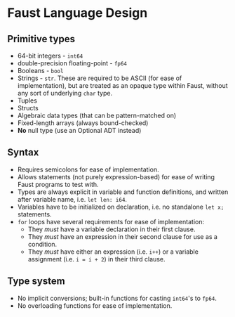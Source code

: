 # Faust Language Design

## Primitive types

- 64-bit integers - `int64`
- double-precision floating-point - `fp64`
- Booleans - `bool`
- Strings - `str`. These are required to be ASCII (for ease of implementation), but are treated as an opaque type within Faust, without any sort of underlying `char` type.
- Tuples
- Structs
- Algebraic data types (that can be pattern-matched on)
- Fixed-length arrays (always bound-checked)
- **No** null type (use an Optional ADT instead)

## Syntax

- Requires semicolons for ease of implementation.
- Allows statements (not purely expression-based) for ease of writing Faust programs to test with.
- Types are always explicit in variable and function definitions, and written after variable name, i.e. `let len: i64`.
- Variables have to be initialized on declaration, i.e. no standalone `let x;` statements.
- `for` loops have several requirements for ease of implementation:
  - They _must_ have a variable declaration in their first clause.
  - They _must_ have an expression in their second clause for use as a condition.
  - They _must_ have either an expression (i.e. `i++`) or a variable assignment (i.e. `i = i + 2`) in their third clause.

## Type system

- No implicit conversions; built-in functions for casting `int64`'s to `fp64`.
- No overloading functions for ease of implementation.
